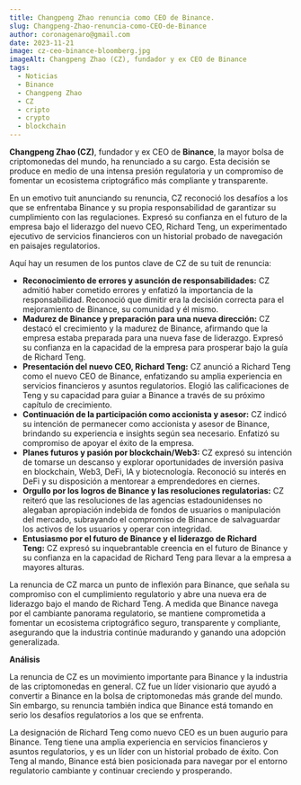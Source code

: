 ```yaml
---
title: Changpeng Zhao renuncia como CEO de Binance.
slug: Changpeng-Zhao-renuncia-como-CEO-de-Binance
author: coronagenaro@gmail.com
date: 2023-11-21
image: cz-ceo-binance-bloomberg.jpg
imageAlt: Changpeng Zhao (CZ), fundador y ex CEO de Binance
tags:
  - Noticias
  - Binance
  - Changpeng Zhao
  - CZ
  - cripto
  - crypto
  - blockchain
---
```

**Changpeng Zhao (CZ)**, fundador y ex CEO de **Binance**, la mayor bolsa de criptomonedas del mundo, ha renunciado a su cargo. Esta decisión se produce en medio de una intensa presión regulatoria y un compromiso de fomentar un ecosistema criptográfico más compliante y transparente.

En un emotivo tuit anunciando su renuncia, CZ reconoció los desafíos a los que se enfrentaba Binance y su propia responsabilidad de garantizar su cumplimiento con las regulaciones. Expresó su confianza en el futuro de la empresa bajo el liderazgo del nuevo CEO, Richard Teng, un experimentado ejecutivo de servicios financieros con un historial probado de navegación en paisajes regulatorios.

Aquí hay un resumen de los puntos clave de CZ de su tuit de renuncia:

* **Reconocimiento de errores y asunción de responsabilidades:** CZ admitió haber cometido errores y enfatizó la importancia de la responsabilidad. Reconoció que dimitir era la decisión correcta para el mejoramiento de Binance, su comunidad y él mismo.
* **Madurez de Binance y preparación para una nueva dirección:** CZ destacó el crecimiento y la madurez de Binance, afirmando que la empresa estaba preparada para una nueva fase de liderazgo. Expresó su confianza en la capacidad de la empresa para prosperar bajo la guía de Richard Teng.
* **Presentación del nuevo CEO, Richard Teng:** CZ anunció a Richard Teng como el nuevo CEO de Binance, enfatizando su amplia experiencia en servicios financieros y asuntos regulatorios. Elogió las calificaciones de Teng y su capacidad para guiar a Binance a través de su próximo capítulo de crecimiento.
* **Continuación de la participación como accionista y asesor:** CZ indicó su intención de permanecer como accionista y asesor de Binance, brindando su experiencia e insights según sea necesario. Enfatizó su compromiso de apoyar el éxito de la empresa.
* **Planes futuros y pasión por blockchain/Web3:** CZ expresó su intención de tomarse un descanso y explorar oportunidades de inversión pasiva en blockchain, Web3, DeFi, IA y biotecnología. Reconoció su interés en DeFi y su disposición a mentorear a emprendedores en ciernes.
* **Orgullo por los logros de Binance y las resoluciones regulatorias:** CZ reiteró que las resoluciones de las agencias estadounidenses no alegaban apropiación indebida de fondos de usuarios o manipulación del mercado, subrayando el compromiso de Binance de salvaguardar los activos de los usuarios y operar con integridad.
* **Entusiasmo por el futuro de Binance y el liderazgo de Richard Teng:** CZ expresó su inquebrantable creencia en el futuro de Binance y su confianza en la capacidad de Richard Teng para llevar a la empresa a mayores alturas.

La renuncia de CZ marca un punto de inflexión para Binance, que señala su compromiso con el cumplimiento regulatorio y abre una nueva era de liderazgo bajo el mando de Richard Teng. A medida que Binance navega por el cambiante panorama regulatorio, se mantiene comprometida a fomentar un ecosistema criptográfico seguro, transparente y compliante, asegurando que la industria continúe madurando y ganando una adopción generalizada.

**Análisis**

La renuncia de CZ es un movimiento importante para Binance y la industria de las criptomonedas en general. CZ fue un líder visionario que ayudó a convertir a Binance en la bolsa de criptomonedas más grande del mundo. Sin embargo, su renuncia también indica que Binance está tomando en serio los desafíos regulatorios a los que se enfrenta.

La designación de Richard Teng como nuevo CEO es un buen augurio para Binance. Teng tiene una amplia experiencia en servicios financieros y asuntos regulatorios, y es un líder con un historial probado de éxito. Con Teng al mando, Binance está bien posicionada para navegar por el entorno regulatorio cambiante y continuar creciendo y prosperando.

<!--EndFragment-->